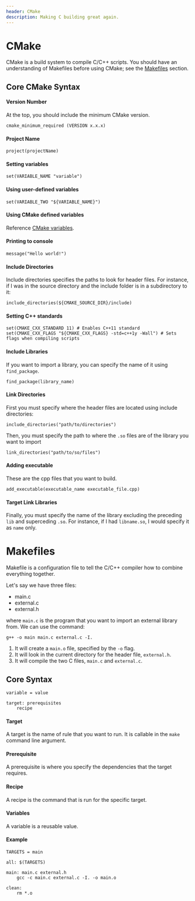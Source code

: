 ```yaml
---
header: CMake
description: Making C building great again.
---
```


# CMake

CMake is a build system to compile C/C++ scripts. You should have an understanding of Makefiles before using CMake; see the [Makefiles]() section.

## Core CMake Syntax

#### Version Number

At the top, you should include the minimum CMake version.

```
cmake_minimum_required (VERSION x.x.x)
```

#### Project Name

```
project(projectName)
```

#### Setting variables

```
set(VARIABLE_NAME "variable")
```

#### Using user-defined variables

```
set(VARIABLE_TWO "${VARIABLE_NAME}")
```

#### Using CMake defined variables

Reference [CMake variables](https://cmake.org/cmake/help/latest/manual/cmake-variables.7.html).

#### Printing to console

```
message("Hello world!")
```

#### Include Directories

Include directories specifies the paths to look for header files. For instance, if I was in the source directory and the include folder is in a subdirectory to it:

```
include_directories(${CMAKE_SOURCE_DIR}/include)
```

#### Setting C++ standards

```
set(CMAKE_CXX_STANDARD 11) # Enables C++11 standard
set(CMAKE_CXX_FLAGS "${CMAKE_CXX_FLAGS} -std=c++1y -Wall") # Sets flags when compiling scripts
```

#### Include Libraries

If you want to import a library, you can specify the name of it using `find_package`.

```
find_package(library_name)
```

#### Link Directories

First you must specify where the header files are located using include directories:

```
include_directories("path/to/directories")
```

Then, you must specify the path to where the `.so` files are of the library you want to import

```
link_directories("path/to/so/files")
```

#### Adding executable

These are the cpp files that you want to build.

```
add_executable(executable_name executable_file.cpp)
```

#### Target Link Libraries

Finally, you must specify the name of the library excluding the preceding `lib` and superceding `.so`. For instance, if I had `libname.so`, I would specify it as `name` only.



# Makefiles

Makefile is a configuration file to tell the C/C++ compiler how to combine everything together.

Let's say we have three files:

* main.c
* external.c
* external.h

where `main.c` is the program that you want to import an external library from. We can use the command:

```
g++ -o main main.c external.c -I.
```

1. It will create a `main.o` file, specified by the `-o` flag.
2. It will look in the current directory for the header file, `external.h`.
3. It will compile the two C files, `main.c` and `external.c`.

## Core Syntax

```
variable = value

target: prerequisites
    recipe
```

#### Target

A target is the name of rule that you want to run. It is callable in the `make` command line argument.

#### Prerequisite

A prerequisite is where you specify the dependencies that the target requires.

#### Recipe

A recipe is the command that is run for the specific target.

#### Variables

A variable is a reusable value.

#### Example

```
TARGETS = main

all: $(TARGETS)

main: main.c external.h
    gcc -c main.c external.c -I. -o main.o

clean:
    rm *.o
```
